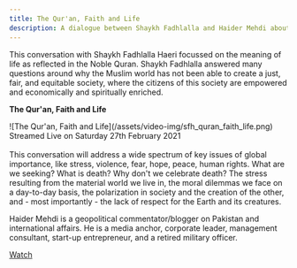 ```yaml
---
title: The Qur'an, Faith and Life
description: A dialogue between Shaykh Fadhlalla and Haider Mehdi about how the Qur'an reflects key aspects of how to live in harmony, with ourselves and others.
---
```


This conversation with Shaykh Fadhlalla Haeri focussed on the meaning of life as reflected in the Noble Quran. Shaykh Fadhlalla answered many questions around why the Muslim world has not been able to create a just, fair, and equitable society, where the citizens of this society are empowered and economically and spiritually enriched. 

<div markdown="1" class="card article sidebar center">

**The Qur'an, Faith and Life**

<div markdown="2" class="article-image">
![The Qur'an, Faith and Life](/assets/video-img/sfh_quran_faith_life.png)
</div>

<div markdown="3" class="article-para">
Streamed Live on Saturday 27th February 2021<br/><br/>
This conversation will address a wide spectrum of key issues of global importance, like stress, violence, fear, hope, peace, human rights. What are we seeking? What is death? Why don't we celebrate death? The stress resulting from the material world we live in, the moral dilemmas we face on a day-to-day basis, the polarization in society and the creation of the other, and - most importantly - the lack of respect for the Earth and its creatures.  

Haider Mehdi is a geopolitical commentator/blogger on Pakistan and international affairs. He is a media anchor, corporate leader, management consultant, start-up entrepreneur, and a retired military officer. 
</div>

<div markdown="3" class="article-link">
<a href="https://youtu.be/iMLektJvhrE" target="_blank" rel="noopener noreferrer">Watch</a>
</div>

</div>